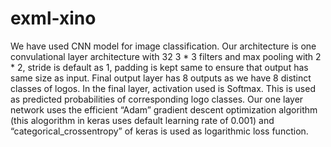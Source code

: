 # exml-xino




We have used CNN model for image classification. Our architecture is one convulational layer architecture with 32 3 * 3 filters and max pooling with 2 * 2, stride is default as 1, padding is kept same to ensure that output has same size as input. 
Final output layer has 8 outputs as we have 8 distinct classes of logos. In the final layer, activation used is Softmax. This is used as predicted probabilities of corresponding logo classes. 
Our one layer network uses the efficient “Adam” gradient descent optimization algorithm (this alogorithm in keras uses default learning rate of 0.001) and “categorical_crossentropy” of keras is used as  logarithmic loss function.
